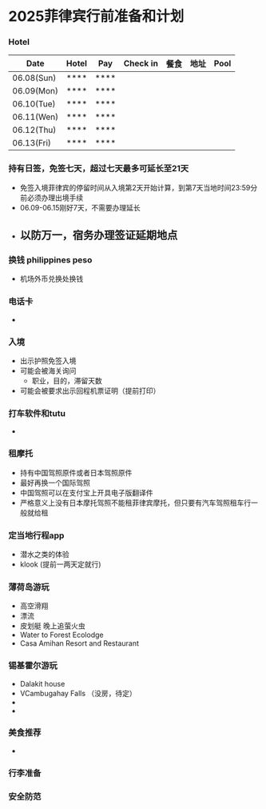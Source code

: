 # 2025菲律宾行前准备和计划

### Hotel
| Date | Hotel | Pay | Check in | 餐食 | 地址 | Pool | 
| --- | --- | --- | --- | --- | --- | --- |
| 06.08(Sun) | **** | **** | | | | |
| 06.09(Mon) | **** | **** | | | | |
| 06.10(Tue) | **** | **** | | | | |
| 06.11(Wen) | **** | **** | | | | |
| 06.12(Thu) | **** | **** | | | | |
| 06.13(Fri) | **** | **** | | | | |

### 持有日签，免签七天，超过七天最多可延长至21天
- 免签入境菲律宾的停留时间从入境第2天开始计算，到第7天当地时间23:59分前必须办理出境手续
- 06.09-06.15刚好7天，不需要办理延长
- 以防万一，宿务办理签证延期地点
  - 

### 换钱 philippines peso
- 机场外币兑换处换钱

### 电话卡
- 

### 入境
- 出示护照免签入境
- 可能会被海关询问
  - 职业，目的，滞留天数
- 可能会被要求出示回程机票证明（提前打印）

### 打车软件和tutu
- 

### 租摩托
- 持有中国驾照原件或者日本驾照原件
- 最好再换一个国际驾照
- 中国驾照可以在支付宝上开具电子版翻译件
- 严格意义上没有日本摩托驾照不能租菲律宾摩托，但只要有汽车驾照租车行一般就给租

### 定当地行程app
- 潜水之类的体验
- klook (提前一两天定就行)

### 薄荷岛游玩
- 高空滑翔
- 漂流
- 皮划艇 晚上追萤火虫
- Water to Forest Ecolodge
- Casa Amihan Resort and Restaurant
  
### 锡基霍尔游玩
- Dalakit house
- VCambugahay Falls （没房，待定）
-
- 

### 美食推荐
- 

### 行李准备

### 安全防范
